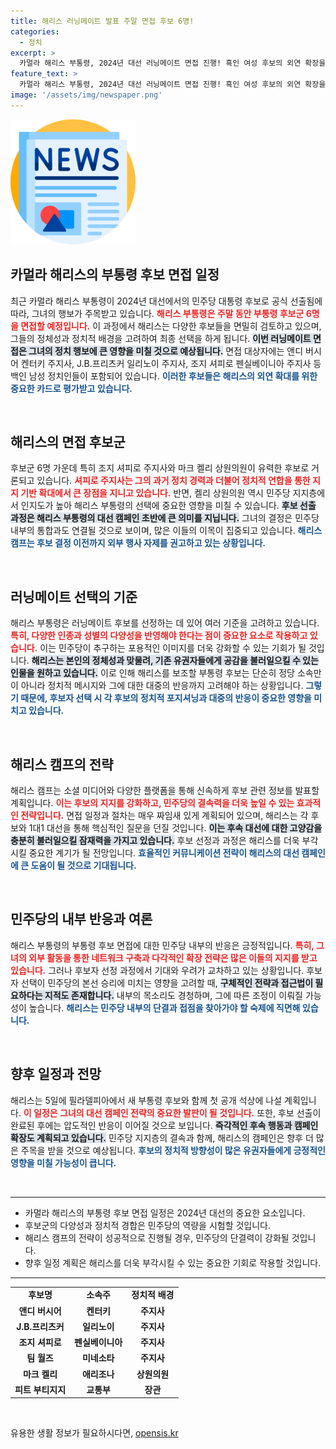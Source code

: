 ```yaml
---
title: 해리스 러닝메이트 발표 주말 면접 후보 6명!
categories:
  - 정치
excerpt: >
  카멀라 해리스 부통령, 2024년 대선 러닝메이트 면접 진행! 흑인 여성 후보의 외연 확장을 위한 백인 남성 6인 면접, 정치적 파장 예상!
feature_text: >
  카멀라 해리스 부통령, 2024년 대선 러닝메이트 면접 진행! 흑인 여성 후보의 외연 확장을 위한 백인 남성 6인 면접, 정치적 파장 예상!
image: '/assets/img/newspaper.png'
---
```


<p><img src="/assets/img/newspaper.png" alt="kimp 속보" /></p>

<h2 data-ke-size="size26">카멀라 해리스의 부통령 후보 면접 일정</h2>

<p data-ke-size="size16">최근 카멀라 해리스 부통령이 2024년 대선에서의 민주당 대통령 후보로 공식 선출됨에 따라, 그녀의 행보가 주목받고 있습니다. <b><span style="color: #ee2323;">해리스 부통령은 주말 동안 부통령 후보군 6명을 면접할 예정입니다.</span></b> 이 과정에서 해리스는 다양한 후보들을 면밀히 검토하고 있으며, 그들의 정체성과 정치적 배경을 고려하여 최종 선택을 하게 됩니다. <b><span style="background-color: #21538527;">이번 러닝메이트 면접은 그녀의 정치 행보에 큰 영향을 미칠 것으로 예상됩니다.</span></b> 면접 대상자에는 앤디 버시어 켄터키 주지사, J.B.프리츠커 일리노이 주지사, 조지 셔피로 펜실베이니아 주지사 등 백인 남성 정치인들이 포함되어 있습니다. <b><span style="color: #1a5490;">이러한 후보들은 해리스의 외연 확대를 위한 중요한 카드로 평가받고 있습니다.</span></b></p>

<p data-ke-size="size16">&nbsp;</p>

<h2 data-ke-size="size26">해리스의 면접 후보군</h2>

<p data-ke-size="size16">후보군 6명 가운데 특히 조지 셔피로 주지사와 마크 켈리 상원의원이 유력한 후보로 거론되고 있습니다. <b><span style="color: #ee2323;">셔피로 주지사는 그의 과거 정치 경력과 더불어 정치적 연합을 통한 지지 기반 확대에서 큰 장점을 지니고 있습니다.</span></b> 반면, 켈리 상원의원 역시 민주당 지지층에서 인지도가 높아 해리스 부통령의 선택에 중요한 영향을 미칠 수 있습니다. <b><span style="background-color: #21538527;">후보 선출 과정은 해리스 부통령의 대선 캠페인 초반에 큰 의미를 지닙니다.</span></b> 그녀의 결정은 민주당 내부의 통합과도 연결될 것으로 보이며, 많은 이들의 이목이 집중되고 있습니다. <b><span style="color: #1a5490;">해리스 캠프는 후보 결정 이전까지 외부 행사 자제를 권고하고 있는 상황입니다.</span></b></p>

<p data-ke-size="size16">&nbsp;</p>

<h2 data-ke-size="size26">러닝메이트 선택의 기준</h2>

<p data-ke-size="size16">해리스 부통령은 러닝메이트 후보를 선정하는 데 있어 여러 기준을 고려하고 있습니다. <b><span style="color: #ee2323;">특히, 다양한 인종과 성별의 다양성을 반영해야 한다는 점이 중요한 요소로 작용하고 있습니다.</span></b> 이는 민주당이 추구하는 포용적인 이미지를 더욱 강화할 수 있는 기회가 될 것입니다. <b><span style="background-color: #21538527;">해리스는 본인의 정체성과 맞물려, 기존 유권자들에게 공감을 불러일으킬 수 있는 인물을 원하고 있습니다.</span></b> 이로 인해 해리스를 보조할 부통령 후보는 단순히 정당 소속만이 아니라 정치적 메시지와 그에 대한 대중의 반응까지 고려해야 하는 상황입니다. <b><span style="color: #1a5490;">그렇기 때문에, 후보자 선택 시 각 후보의 정치적 포지셔닝과 대중의 반응이 중요한 영향을 미치고 있습니다.</span></b></p>

<p data-ke-size="size16">&nbsp;</p>

<h2 data-ke-size="size26">해리스 캠프의 전략</h2>

<p data-ke-size="size16">해리스 캠프는 소셜 미디어와 다양한 플랫폼을 통해 신속하게 후보 관련 정보를 발표할 계획입니다. <b><span style="color: #ee2323;">이는 후보의 지지를 강화하고, 민주당의 결속력을 더욱 높일 수 있는 효과적인 전략입니다.</span></b> 면접 일정과 절차는 매우 짜임새 있게 계획되어 있으며, 해리스는 각 후보와 1대1 대선을 통해 핵심적인 질문을 던질 것입니다. <b><span style="background-color: #21538527;">이는 후속 대선에 대한 고양감을 충분히 불러일으킬 잠재력을 가지고 있습니다.</span></b> 후보 선정과 과정은 해리스를 더욱 부각시킬 중요한 계기가 될 전망입니다. <b><span style="color: #1a5490;">효율적인 커뮤니케이션 전략이 해리스의 대선 캠페인에 큰 도움이 될 것으로 기대됩니다.</span></b></p>

<p data-ke-size="size16">&nbsp;</p>

<h2 data-ke-size="size26">민주당의 내부 반응과 여론</h2>

<p data-ke-size="size16">해리스 부통령의 부통령 후보 면접에 대한 민주당 내부의 반응은 긍정적입니다. <b><span style="color: #ee2323;">특히, 그녀의 외부 활동을 통한 네트워크 구축과 다각적인 확장 전략은 많은 이들의 지지를 받고 있습니다.</span></b> 그러나 후보자 선정 과정에서 기대와 우려가 교차하고 있는 상황입니다. 후보자 선택이 민주당의 본선 승리에 미치는 영향을 고려할 때, <b><span style="background-color: #21538527;">구체적인 전략과 접근법이 필요하다는 지적도 존재합니다.</span></b> 내부의 목소리도 경청하며, 그에 따른 조정이 이뤄질 가능성이 높습니다. <b><span style="color: #1a5490;">해리스는 민주당 내부의 단결과 접점을 찾아가야 할 숙제에 직면해 있습니다.</span></b></p>

<p data-ke-size="size16">&nbsp;</p>

<h2 data-ke-size="size26">향후 일정과 전망</h2>

<p data-ke-size="size16">해리스는 5일에 필라델피아에서 새 부통령 후보와 함께 첫 공개 석상에 나설 계획입니다. <b><span style="color: #ee2323;">이 일정은 그녀의 대선 캠페인 전략의 중요한 발판이 될 것입니다.</span></b> 또한, 후보 선출이 완료된 후에는 압도적인 반응이 이어질 것으로 보입니다. <b><span style="background-color: #21538527;">즉각적인 후속 행동과 캠페인 확장도 계획되고 있습니다.</span></b> 민주당 지지층의 결속과 함께, 해리스의 캠페인은 향후 더 많은 주목을 받을 것으로 예상됩니다. <b><span style="color: #1a5490;">후보의 정치적 방향성이 많은 유권자들에게 긍정적인 영향을 미칠 가능성이 큽니다.</span></b></p>

<p data-ke-size="size16">&nbsp;</p>

<hr />

<ul>
  <li>카멀라 해리스의 부통령 후보 면접 일정은 2024년 대선의 중요한 요소입니다.</li>
  <li>후보군의 다양성과 정치적 경합은 민주당의 역량을 시험할 것입니다.</li>
  <li>해리스 캠프의 전략이 성공적으로 진행될 경우, 민주당의 단결력이 강화될 것입니다.</li>
  <li>향후 일정 계획은 해리스를 더욱 부각시킬 수 있는 중요한 기회로 작용할 것입니다.</li>
</ul>

<hr />

<table style="width: 100%; border-collapse: collapse;">
  <tr>
    <td style="text-align: center; height: 17px;"><b>후보명</b></td>
    <td style="text-align: center; height: 17px;"><b>소속주</b></td>
    <td style="text-align: center; height: 17px;"><b>정치적 배경</b></td>
  </tr>
  <tr>
    <td style="text-align: center; height: 17px;"><b>앤디 버시어</b></td>
    <td style="text-align: center; height: 17px;"><b>켄터키</b></td>
    <td style="text-align: center; height: 17px;"><b>주지사</b></td>
  </tr>
  <tr>
    <td style="text-align: center; height: 17px;"><b>J.B.프리츠커</b></td>
    <td style="text-align: center; height: 17px;"><b>일리노이</b></td>
    <td style="text-align: center; height: 17px;"><b>주지사</b></td>
  </tr>
  <tr>
    <td style="text-align: center; height: 17px;"><b>조지 셔피로</b></td>
    <td style="text-align: center; height: 17px;"><b>펜실베이니아</b></td>
    <td style="text-align: center; height: 17px;"><b>주지사</b></td>
  </tr>
  <tr>
    <td style="text-align: center; height: 17px;"><b>팀 월즈</b></td>
    <td style="text-align: center; height: 17px;"><b>미네소타</b></td>
    <td style="text-align: center; height: 17px;"><b>주지사</b></td>
  </tr>
  <tr>
    <td style="text-align: center; height: 17px;"><b>마크 켈리</b></td>
    <td style="text-align: center; height: 17px;"><b>애리조나</b></td>
    <td style="text-align: center; height: 17px;"><b>상원의원</b></td>
  </tr>
  <tr>
    <td style="text-align: center; height: 17px;"><b>피트 부티지지</b></td>
    <td style="text-align: center; height: 17px;"><b>교통부</b></td>
    <td style="text-align: center; height: 17px;"><b>장관</b></td>
  </tr>
</table>

<p data-ke-size="size16">&nbsp;</p>
유용한 생활 정보가 필요하시다면, <a href="https://opensis.kr" rel="dofollow">opensis.kr</a>


